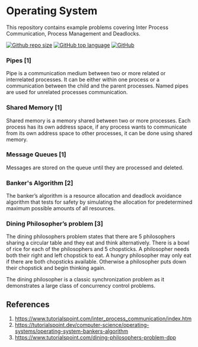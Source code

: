 # Operating System

This repository contains example problems covering Inter Process Communication, Process Management and Deadlocks.

[![Github repo size](https://img.shields.io/github/languages/code-size/adarshjoshy/OS)](https://github.com/adarshjoshy/OS)
[![GitHub top language](https://img.shields.io/github/languages/top/adarshjoshy/OS?color=green)](https://github.com/adarshjoshy/OS)
[![GitHub](https://img.shields.io/github/license/adarshjoshy/OS)](https://github.com/adarshjoshy/OS)

### Pipes [1]
Pipe is a communication medium between two or more related or interrelated processes. It can be either within one process or a communication between the child and the parent processes.
Named pipes are used for unrelated processes communication.

### Shared Memory [1]
Shared memory is a memory shared between two or more processes. 
Each process has its own address space, if any process wants to communicate  from its own address space to other processes,
it can be done using shared memory.

### Message Queues [1]
Messages are stored on the queue until they are processed and deleted.

### Banker's Algorithm [2]
The banker’s algorithm is a resource allocation and deadlock avoidance algorithm that tests for safety by simulating the 
allocation for predetermined maximum possible amounts of all resources.

### Dining Philosopher’s problem [3]
The dining philosophers problem states that there are 5 philosophers sharing a circular table and they eat and think alternatively. 
There is a bowl of rice for each of the philosophers and 5 chopsticks. A philosopher needs both their right and left chopstick to eat. 
A hungry philosopher may only eat if there are both chopsticks available. Otherwise a philosopher puts down their chopstick and begin thinking again.<br>

The dining philosopher is a classic synchronization problem as it demonstrates a large class of concurrency control problems.

## References
1. https://www.tutorialspoint.com/inter_process_communication/index.htm
2. https://tutorialspoint.dev/computer-science/operating-systems/operating-system-bankers-algorithm
3. https://www.tutorialspoint.com/dining-philosophers-problem-dpp
